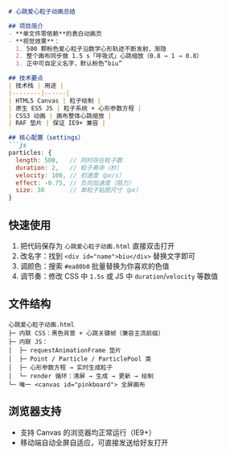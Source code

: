 ```markdown
# 心跳爱心粒子动画总结

## 项目简介
- **单文件零依赖**的表白动画页  
- **视觉效果**：  
  1. 500 颗粉色爱心粒子沿数学心形轨迹不断发射、渐隐  
  2. 整个画布同步做 1.5 s「呼吸式」心跳缩放（0.8 → 1 → 0.8）  
  3. 正中可自定义名字，默认粉色“biu”

## 技术要点
| 技术栈 | 用途 |
|--------|------|
| HTML5 Canvas | 粒子绘制 |
| 原生 ES5 JS | 粒子系统 + 心形参数方程 |
| CSS3 动画 | 画布整体心跳缩放 |
| RAF 垫片 | 保证 IE9+ 兼容 |

## 核心配置（settings）
```js
particles: {
  length: 500,   // 同时存在粒子数
  duration: 2,   // 粒子寿命（秒）
  velocity: 100, // 初速度（px/s）
  effect: -0.75, // 负向加速度（阻力）
  size: 30       // 单粒子贴图尺寸（px）
}
```

## 快速使用
1. 把代码保存为 `心跳爱心粒子动画.html` 直接双击打开
2. 改名字：找到 `<div id="name">biu</div>` 替换文字即可
3. 调颜色：搜索 `#ea80b0` 批量替换为你喜欢的色值
4. 调节奏：修改 CSS 中 `1.5s` 或 JS 中 `duration`/`velocity` 等数值

## 文件结构
```
心跳爱心粒子动画.html
├─ 内联 CSS：黑色背景 + 心跳关键帧（兼容主流前缀）
├─ 内联 JS：
│  ├─ requestAnimationFrame 垫片
│  ├─ Point / Particle / ParticlePool 类
│  ├─ 心形参数方程 → 实时生成粒子
│  └─ render 循环：清屏 → 生成 → 更新 → 绘制
└─ 唯一 <canvas id="pinkboard"> 全屏画布
```

## 浏览器支持
- 支持 Canvas 的浏览器均正常运行（IE9+）
- 移动端自动全屏自适应，可直接发送给好友打开


